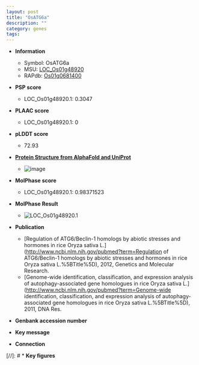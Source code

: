 ```yaml
---
layout: post
title: "OsATG6a"
description: ""
category: genes
tags: 
---
```


* **Information**  
    + Symbol: OsATG6a  
    + MSU: [LOC_Os01g48920](http://rice.plantbiology.msu.edu/cgi-bin/ORF_infopage.cgi?orf=LOC_Os01g48920)  
    + RAPdb: [Os01g0681400](http://rapdb.dna.affrc.go.jp/viewer/gbrowse_details/irgsp1?name=Os01g0681400)  

* **PSP score**  
    + LOC_Os01g48920.1: 0.3047 

* **PLAAC score**  
    + LOC_Os01g48920.1: 0 

* **pLDDT score**
    + 72.93

* **[Protein Structure from AlphaFold and UniProt](https://www.uniprot.org/uniprotkb/Q0JKD4/entry#structure)**
    + ![image](https://ricepsp.github.io/images/Q0/AF-Q0JKD4-F1.png)

* **MolPhase score**
    + LOC_Os01g48920.1: 0.98371523

* **MolPhase Result**
    + ![LOC_Os01g48920.1](https://304243504.github.io/Pictures/LOC_Os01g/LOC_Os01g48920.1.png)

* **Publication**  
    + [Regulation of ATG6/Beclin-1 homologs by abiotic stresses and hormones in rice Oryza sativa L.](http://www.ncbi.nlm.nih.gov/pubmed?term=Regulation of ATG6/Beclin-1 homologs by abiotic stresses and hormones in rice Oryza sativa L.%5BTitle%5D), 2012, Genetics and Molecular Research.
    + [Genome-wide identification, classification, and expression analysis of autophagy-associated gene homologues in rice Oryza sativa L.](http://www.ncbi.nlm.nih.gov/pubmed?term=Genome-wide identification, classification, and expression analysis of autophagy-associated gene homologues in rice Oryza sativa L.%5BTitle%5D), 2011, DNA Res.

* **Genbank accession number**  

* **Key message**  

* **Connection**  

[//]: # * **Key figures**  


